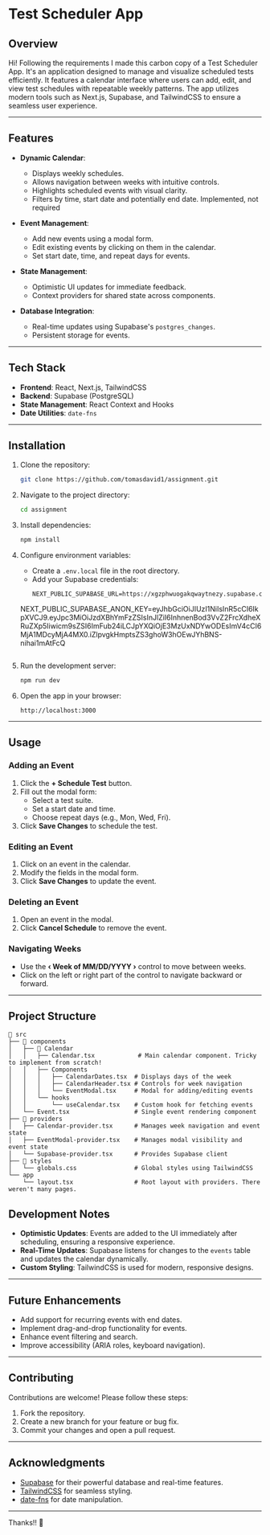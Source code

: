 # Test Scheduler App

## Overview

Hi! Following the requirements I made this carbon copy of a Test Scheduler App. It's an application designed to manage and visualize scheduled tests efficiently. It features a calendar interface where users can add, edit, and view test schedules with repeatable weekly patterns. The app utilizes modern tools such as Next.js, Supabase, and TailwindCSS to ensure a seamless user experience.

---

## Features

- **Dynamic Calendar**:
  - Displays weekly schedules.
  - Allows navigation between weeks with intuitive controls.
  - Highlights scheduled events with visual clarity.
  - Filters by time, start date and potentially end date. Implemented, not required

- **Event Management**:
  - Add new events using a modal form.
  - Edit existing events by clicking on them in the calendar.
  - Set start date, time, and repeat days for events.
  
- **State Management**:
  - Optimistic UI updates for immediate feedback.
  - Context providers for shared state across components.
    


- **Database Integration**:
  - Real-time updates using Supabase's `postgres_changes`.
  - Persistent storage for events.

---

## Tech Stack

- **Frontend**: React, Next.js, TailwindCSS
- **Backend**: Supabase (PostgreSQL)
- **State Management**: React Context and Hooks
- **Date Utilities**: `date-fns`

---

## Installation

1. Clone the repository:
   ```bash
   git clone https://github.com/tomasdavid1/assignment.git
   ```

2. Navigate to the project directory:
   ```bash
   cd assignment
   ```

3. Install dependencies:
   ```bash
   npm install
   ```

4. Configure environment variables:
   - Create a `.env.local` file in the root directory.
   - Add your Supabase credentials:
     ```env
     NEXT_PUBLIC_SUPABASE_URL=https://xgzphwuogakqwaytnezy.supabase.co
    NEXT_PUBLIC_SUPABASE_ANON_KEY=eyJhbGciOiJIUzI1NiIsInR5cCI6IkpXVCJ9.eyJpc3MiOiJzdXBhYmFzZSIsInJlZiI6InhnenBod3VvZ2FrcXdheXRuZXp5Iiwicm9sZSI6ImFub24iLCJpYXQiOjE3MzUxNDYwODEsImV4cCI6MjA1MDcyMjA4MX0.iZlpvgkHmptsZS3ghoW3hOEwJYhBNS-nihai1mAtFcQ
     ```

5. Run the development server:
   ```bash
   npm run dev
   ```

6. Open the app in your browser:
   ```
   http://localhost:3000
   ```

---

## Usage

### Adding an Event
1. Click the **+ Schedule Test** button.
2. Fill out the modal form:
   - Select a test suite.
   - Set a start date and time.
   - Choose repeat days (e.g., Mon, Wed, Fri).
3. Click **Save Changes** to schedule the test.

### Editing an Event
1. Click on an event in the calendar.
2. Modify the fields in the modal form.
3. Click **Save Changes** to update the event.

### Deleting an Event
1. Open an event in the modal.
2. Click **Cancel Schedule** to remove the event.

### Navigating Weeks
- Use the **‹ Week of MM/DD/YYYY ›** control to move between weeks.
- Click on the left or right part of the control to navigate backward or forward.

---

## Project Structure

```plaintext
📂 src
├── 📂 components
│   ├── 📂 Calendar
│   │   ├── Calendar.tsx            # Main calendar component. Tricky to implement from scratch!
│   │   ├── Components
│   │   │   ├── CalendarDates.tsx  # Displays days of the week
│   │   │   ├── CalendarHeader.tsx # Controls for week navigation
│   │   │   └── EventModal.tsx     # Modal for adding/editing events
│   │   └── hooks
│   │       └── useCalendar.tsx    # Custom hook for fetching events
│   └── Event.tsx                  # Single event rendering component
├── 📂 providers
│   ├── Calendar-provider.tsx      # Manages week navigation and event state
│   ├── EventModal-provider.tsx    # Manages modal visibility and event state
│   └── Supabase-provider.tsx      # Provides Supabase client
├── 📂 styles
│   └── globals.css                # Global styles using TailwindCSS
└── app
    └── layout.tsx                 # Root layout with providers. There weren't many pages.
```



## Development Notes

- **Optimistic Updates**: Events are added to the UI immediately after scheduling, ensuring a responsive experience.
- **Real-Time Updates**: Supabase listens for changes to the `events` table and updates the calendar dynamically.
- **Custom Styling**: TailwindCSS is used for modern, responsive designs.

---

## Future Enhancements

- Add support for recurring events with end dates.
- Implement drag-and-drop functionality for events.
- Enhance event filtering and search.
- Improve accessibility (ARIA roles, keyboard navigation).

---


## Contributing

Contributions are welcome! Please follow these steps:
1. Fork the repository.
2. Create a new branch for your feature or bug fix.
3. Commit your changes and open a pull request.

---

## Acknowledgments

- [Supabase](https://supabase.io/) for their powerful database and real-time features.
- [TailwindCSS](https://tailwindcss.com/) for seamless styling.
- [date-fns](https://date-fns.org/) for date manipulation.

---

Thanks!! 🎉